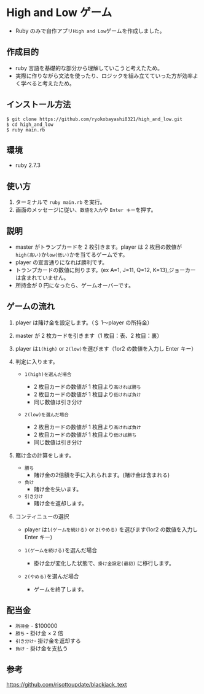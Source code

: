 # High and Low ゲーム

- Ruby のみで自作アプリ`High and Low`ゲームを作成しました。

## 作成目的

- ruby 言語を基礎的な部分から理解していこうと考えたため。
- 実際に作りながら文法を使ったり、ロジックを組み立てていった方が効率よく学べると考えたため。

## インストール方法

```
$ git clone https://github.com/ryokobayashi0321/high_and_low.git
$ cd high_and_low
$ ruby main.rb
```

## 環境

- ruby 2.7.3

## 使い方

1. ターミナルで `ruby main.rb` を実行。
2. 画面のメッセージに従い、`数値を入力`や `Enter キー`を押す。

## 説明

- master がトランプカードを 2 枚引きます。player は 2 枚目の数値が`high(高い)`か`low(低い)`かを当てるゲームです。
- player の宣言通りになれば勝利です。
- トランプカードの数値に則ります。(ex A=1, J=11, Q=12, K=13),ジョーカーは含まれていません。
- 所持金が 0 円になったら、ゲームオーバーです。

## ゲームの流れ

1. player は賭け金を設定します。（＄ 1〜player の所持金）

2. master が 2 枚カードを引きます（1 枚目：表、2 枚目：裏）

3. player は`1(high)` or `2(low)`を選びます（1or2 の数値を入力し Enter キー）

4. 判定に入ります。

   - `1(high)を選んだ場合`

     - 2 枚目カードの数値が 1 枚目より`高ければ勝ち`
     - 2 枚目カードの数値が 1 枚目より`低ければ負け`
     - 同じ数値は引き分け

   - `2(low)を選んだ場合`
     - 2 枚目カードの数値が 1 枚目より`高ければ負け`
     - 2 枚目カードの数値が 1 枚目より`低けば勝ち`
     - 同じ数値は引き分け
   
5. 賭け金の計算をします。
   - `勝ち`
      - 賭け金の2倍額を手に入れられます。(賭け金は含まれる)
   - `負け`
      - 賭け金を失います。
   - `引き分け`
      - 賭け金を返却します。

6. コンティニューの選択

   - player は`1(ゲームを続ける)` or `2(やめる)` を選びます(1or2 の数値を入力し Enter キー)

   - `1(ゲームを続ける)`を選んだ場合

     - 掛け金が変化した状態で、`掛け金設定(最初)` に移行します。

   - `2(やめる)`を選んだ場合
     - ゲームを終了します。

## 配当金
- `所持金` - $100000
- `勝ち` - 掛け金 × 2 倍
- `引き分け`- 掛け金を返却する
- `負け` - 掛け金を支払う

## 参考

https://github.com/risottoupdate/blackjack_text

